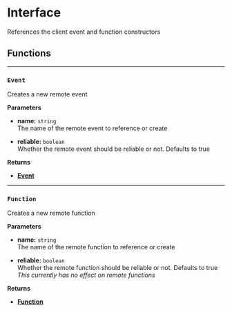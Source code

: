 # Interface

References the client event and function constructors

## Functions

---

### `Event`

Creates a new remote event

**Parameters**

* **name:** `string`<br>
The name of the remote event to reference or create

* **reliable:** `boolean`<br>
Whether the remote event should be reliable or not. Defaults to true

**Returns**

- [**Event**](./event)

---

### `Function`

Creates a new remote function

**Parameters**

* **name:** `string`<br>
The name of the remote function to reference or create

* **reliable:** `boolean`<br>
Whether the remote function should be reliable or not. Defaults to true<br>
*This currently has no effect on remote functions*

**Returns**

- [**Function**](./function)
